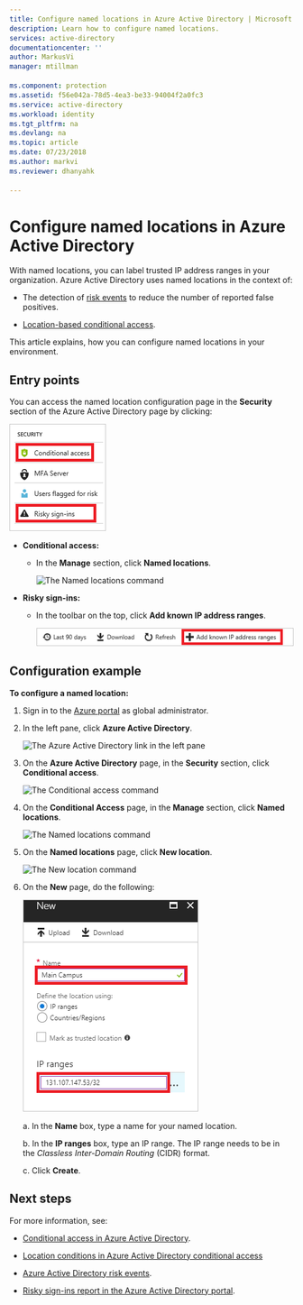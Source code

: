 ```yaml
---
title: Configure named locations in Azure Active Directory | Microsoft Docs
description: Learn how to configure named locations.
services: active-directory
documentationcenter: ''
author: MarkusVi
manager: mtillman

ms.component: protection
ms.assetid: f56e042a-78d5-4ea3-be33-94004f2a0fc3
ms.service: active-directory
ms.workload: identity
ms.tgt_pltfrm: na
ms.devlang: na
ms.topic: article
ms.date: 07/23/2018
ms.author: markvi
ms.reviewer: dhanyahk

---
```

# Configure named locations in Azure Active Directory

With named locations, you can label trusted IP address ranges in your organization. Azure Active Directory uses  named locations in the context of:

- The detection of [risk events](active-directory-reporting-risk-events.md) to reduce the number of reported false positives.  

- [Location-based conditional access](conditional-access/location-condition.md).


This article explains, how you can configure named locations in your environment.


## Entry points

You can access the named location configuration page in the **Security** section of the Azure Active Directory page by clicking:

![Entry points](./media/active-directory-named-locations/34.png)

- **Conditional access:**

    - In the **Manage** section, click **Named locations**.
    
	    ![The Named locations command](./media/active-directory-named-locations/06.png)

- **Risky sign-ins:**

    - In the toolbar on the top, click **Add known IP address ranges**.

	   ![The Named locations command](./media/active-directory-named-locations/35.png)



## Configuration example

**To configure a named location:**

1. Sign in to the [Azure portal](https://portal.azure.com) as global administrator.

2. In the left pane, click **Azure Active Directory**.

	![The Azure Active Directory link in the left pane](./media/active-directory-named-locations/01.png)

3. On the **Azure Active Directory** page, in the **Security** section, click **Conditional access**.

	![The Conditional access command](./media/active-directory-named-locations/05.png)


4. On the **Conditional Access** page, in the **Manage** section, click **Named locations**.

	![The Named locations command](./media/active-directory-named-locations/06.png)


5. On the **Named locations** page, click **New location**.

	![The New location command](./media/active-directory-named-locations/07.png)


6. On the **New** page, do the following:

	![The New blade](./media/active-directory-named-locations/61.png)

    a. In the **Name** box, type a name for your named location.

    b. In the **IP ranges** box, type an IP range. The IP range needs to be in the *Classless Inter-Domain Routing* (CIDR) format.  

    c. Click **Create**.



## Next steps

For more information, see:

- [Conditional access in Azure Active Directory](active-directory-conditional-access-azure-portal.md).

- [Location conditions in Azure Active Directory conditional access](conditional-access/location-condition.md)

- [Azure Active Directory risk events](active-directory-reporting-risk-events.md).

- [Risky sign-ins report in the Azure Active Directory portal](active-directory-reporting-security-risky-sign-ins.md).  
